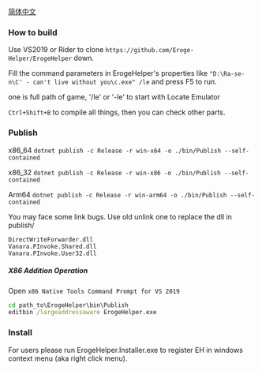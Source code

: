 [简体中文](https://github.com/luojunyuan/Eroge-Helper/blob/master/README_zh-cn.md)

### How to build

Use VS2019 or Rider to clone `https://github.com/Eroge-Helper/ErogeHelper` down.

Fill the command parameters in ErogeHelper's properties like `"D:\Ra-se-n\C' - can't live without you\c.exe" /le` and press F5 to run.

one is full path of game, '/le' or '-le' to start with Locate Emulator

`Ctrl+Shift+B` to compile all things, then you can check other parts.

### Publish

x86_64 `dotnet publish -c Release -r win-x64 -o ./bin/Publish --self-contained`

x86_32 `dotnet publish -c Release -r win-x86 -o ./bin/Publish --self-contained`

Arm64 `dotnet publish -c Release -r win-arm64 -o ./bin/Publish --self-contained`

You may face some link bugs. Use old unlink one to replace the dll in publish/

```
DirectWriteForwarder.dll
Vanara.PInvoke.Shared.dll
Vanara.PInvoke.User32.dll
```

##### X86 Addition Operation

Open `x86 Native Tools Command Prompt for VS 2019`

```cmd
cd path_to\ErogeHelper\bin\Publish
editbin /largeaddressaware ErogeHelper.exe
```

### Install

For users please run ErogeHelper.Installer.exe to register EH in windows context menu (aka right click menu).
